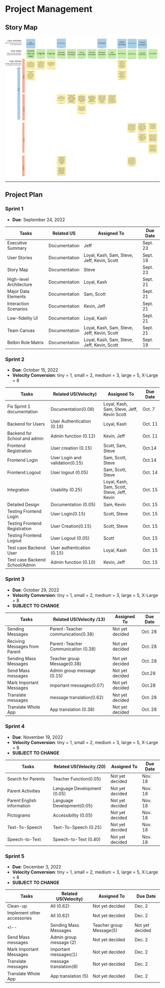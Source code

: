 # Project Management

## Story Map

![storyMap](img/updatedStoryMap401.png)

---

## Project Plan

### Sprint 1

* **Due**: September 24, 2022

| Tasks                   | Related US    | Assigned To                                 | Due Date |
|-------------------------|---------------|---------------------------------------------|----------|
| Executive Summary       | Documentation | Jeff                                        | Sept. 23 |
| User Stories            | Documentation | Loyal, Kash, Sam, Steve, Jeff, Kevin, Scott | Sept. 19 |
| Story Map               | Documentation | Steve                                       | Sept. 23 |
| High-level Architecture | Documentation | Loyal, Kash                                 | Sept. 21 |
| Major Data Elements     | Documentation | Sam, Scott                                  | Sept. 21 |
| Interaction Scenarios   | Documentation | Kevin, Jeff                                 | Sept. 21 |
| Low-fidelity UI         | Documentation | Loyal, Kash                                 | Sept. 21 |
| Team Canvas             | Documentation | Loyal, Kash, Sam, Steve, Jeff, Kevin, Scott | Sept. 21 |
| Belbin Role Matrix      | Documentation | Loyal, Kash, Sam, Steve, Jeff, Kevin, Scott | Sept. 19 |

### Sprint 2

* **Due**: October 15, 2022
* **Velocity Conversion**: tiny = 1, small = 2, medium = 3, large = 5, X-Large = 8

| Tasks                     | Related US(Velocity)   | Assigned To                    | Due Date|
|---------------------------|-----------------|---------------------------------------------|---------|
|Fix Sprint 1 documentation | Documentation(0.08)  | Loyal, Kash, Sam, Steve, Jeff, Kevin Scott| Oct. 7  |
| Backend for Users   | User Authentication (0.18) | Loyal, Kash                         | Oct. 11 |
| Backend for School and admin| Admin function (0.12)| Kevin, Jeff                            | Oct. 11 |
| Frontend Registration    | User creation (0.15)| Scott, Sam, Steve                          | Oct.14   |
| Frontend Login            |User Login and validation(0.15) | Sam, Scott, Steve              | Oct.14  |
| Frontend Logout           | User logout (0.05) | Sam, Scott, Steve                          | Oct. 14|
| Integration               | Usability (0.25)   | Loyal, Kash, Sam, Scott, Steve, Jeff, Kevin|Oct. 15|
| Detailed Design           | Documentation (0.05)| Sam, Kevin                                   | Oct. 15|
| Testing Frontend Login     | User Login(0.15) | Scott, Steve                                | Oct. 15|
| Testing Frontend Registration| User Creation(0.15)| Scott, Steve                            | Oct. 15|
| Testing Frontend Logout    | User Logout (0.05)  | Scott                                    | Oct. 15|
| Test case Backend User     | User authentication (0.15)| Loyal, Kash                        | Oct. 15|
| Test case Backend School/Admin| Admin function (0.10) | Kevin, Jeff                         |Oct. 15 |   

### Sprint 3

* **Due**: October 29, 2022
* **Velocity Conversion**: tiny = 1, small = 2, medium = 3, large = 5, X-Large = 8
* **SUBJECT TO CHANGE**

| Tasks                     | Related US(Velocity  /13)   | Assigned To                    | Due Date|
|---------------------------|-----------------|---------------------------------------------|---------|
| Sending Messages          | Parent-Teacher communication(0.38)  |  Not yet decided        | Oct. 28  |
| Reciving Messages from Parent| Parent-Teacher Communication (0.38) | Not yet decided        | Oct. 28 |
| Sending Mass Messages    | Teacher group Message(0.38)|     Not yet decided                 | Oct. 28 |
| Send Mass messages       | Admin group message (0.15)| Not yet decided                          | Oct.28   |
| Mark Important Messages  |important messages(0.07) | Not yet decided                      | Oct.28 |
| Translate messages          | message translation(0.62) |  Not yet decided                  | Oct. 28|
| Translate Whole App       | App translation (0.38)   |  Not yet decided                      |Oct. 28|

### Sprint 4

* **Due**: November 19, 2022
* **Velocity Conversion**: tiny = 1, small = 2, medium = 3, large = 5, X-Large = 8
* **SUBJECT TO CHANGE**

| Tasks                     | Related US(Velocity /20)   | Assigned To                    | Due Date|
|---------------------------|-----------------|---------------------------------------------|---------|
| Search for Parents          | Teacher Function(0.05)  |  Not yet decided                    | Nov. 18  |
| Parent Activities        | Language Development (0.05)      | Not yet decided                    | Nov. 18 |
| Parent English information  | Language Development(0.05)|     Not yet decided                 | Nov. 18 |
| Pictograms               | Accessibility (0.05)| Not yet decided                      | Nov. 18   |
| Text-To-Speech            |Text-To-Speech (0.25) | Not yet decided                         | Nov. 18|
| Speech-to-Text         | Speech-to-Text (0.40) |  Not yet decided                  | Nov. 18|


### Sprint 5

* **Due**: December 3, 2022
* **Velocity Conversion**: tiny = 1, small = 2, medium = 3, large = 5, X-Large = 8
* **SUBJECT TO CHANGE**

| Tasks                     | Related US(Velocity)   | Assigned To                    | Due Date|
|---------------------------|-----------------|---------------------------------------------|---------|
| Clean-up                   | All (0.62)         |  Not yet decided                          | Dec. 2  |
| Implement other accessories| All (0.62)         | Not yet decided                           | Dec. 2  |
<!-- | Sending Mass Messages    | Teacher group Message(5)|     Not yet decided                 | Dec. 2  |
| Send Mass messages       | Admin group message (2)| Not yet decided                      | Dec. 2   |
| Mark Important Messages  |important messages(1) | Not yet decided                         | Dec. 2 |
| Translate messages          | message translation(8) |  Not yet decided                  | Dec. 2 |
| Translate Whole App       | App translation (5)   |  Not yet decided                      |Dec. 2 | -->